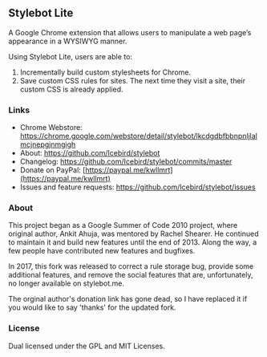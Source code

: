 ## Stylebot Lite

A Google Chrome extension that allows users to manipulate a web page’s appearance in a WYSIWYG manner.

Using Stylebot Lite, users are able to:

1. Incrementally build custom stylesheets for Chrome.
2. Save custom CSS rules for sites. The next time they visit a site, their custom CSS is already applied.

### Links

* Chrome Webstore: <https://chrome.google.com/webstore/detail/stylebot/lkcdgdbfbbnpnljlalmcjnepgjnmgigh>
* About: <https://github.com/Icebird/stylebot>
* Changelog: <https://github.com/Icebird/stylebot/commits/master>
* Donate on PayPal: [https://paypal.me/kwllmrt](https://paypal.me/kwllmrt)
* Issues and feature requests: <https://github.com/Icebird/stylebot/issues>

### About

This project began as a Google Summer of Code 2010 project, where 
original author, Ankit Ahuja, was mentored by Rachel Shearer.
He continued to maintain it and build new features until the end of 2013.
Along the way, a few people have contributed new features and bugfixes.

In 2017, this fork was released to correct a rule storage bug, 
provide some additional features, and remove the social features
that are, unfortunately, no longer available on stylebot.me. 

The orginal author's donation link has gone dead, so I have replaced 
it if you would like to say 'thanks' for the updated fork.

### License

Dual licensed under the GPL and MIT Licenses.
